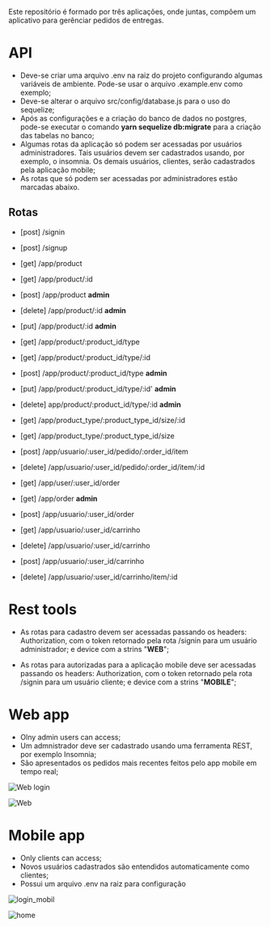 Este repositório é formado por três aplicações, onde juntas, compôem um aplicativo para gerênciar pedidos de entregas. 


# API

* Deve-se criar uma arquivo .env na raiz do projeto configurando algumas variáveis de ambiente. Pode-se usar o arquivo .example.env como exemplo;
* Deve-se alterar o arquivo src/config/database.js para o uso do sequelize;
* Após as configurações e a criação do banco de dados no postgres, pode-se executar o comando **yarn sequelize db:migrate** para a criação das tabelas no banco;
* Algumas rotas da aplicação só podem ser acessadas por usuários administradores. Tais usuários devem ser cadastrados usando, por exemplo, o insomnia. Os demais usuários, clientes, serão cadastrados pela aplicação mobile;
* As rotas que só podem ser acessadas por administradores estão marcadas abaixo.


## Rotas

- [post] /signin
- [post] /signup

- [get] /app/product
- [get] /app/product/:id
- [post] /app/product **admin**

- [delete] /app/product/:id **admin**
- [put] /app/product/:id **admin**

- [get] /app/product/:product_id/type 
- [get] /app/product/:product_id/type/:id 
- [post] /app/product/:product_id/type **admin**
- [put] /app/product/:product_id/type/:id' **admin**
- [delete] app/product/:product_id/type/:id **admin**

- [get] /app/product_type/:product_type_id/size/:id
- [get] /app/product_type/:product_type_id/size

- [post] /app/usuario/:user_id/pedido/:order_id/item 
- [delete] /app/usuario/:user_id/pedido/:order_id/item/:id 

- [get] /app/user/:user_id/order
- [get] /app/order **admin**
- [post] /app/usuario/:user_id/order

- [get] /app/usuario/:user_id/carrinho
- [delete] /app/usuario/:user_id/carrinho

- [post] /app/usuario/:user_id/carrinho
- [delete] /app/usuario/:user_id/carrinho/item/:id

# Rest tools

* As rotas para cadastro devem ser acessadas passando os headers: Authorization, com o token retornado pela rota /signin para um usuário administrador; e device com a strins "**WEB**";

* As rotas para autorizadas para a aplicação mobile deve ser acessadas passando os headers: Authorization, com o token retornado pela rota /signin para um usuário cliente; e device com a strins "**MOBILE**";

# Web app

* Olny admin users can access;
* Um admnistrador deve ser cadastrado usando uma ferramenta REST, por exemplo Insomnia;
* São apresentados os pedidos mais recentes feitos pelo app mobile em tempo real;

![Web login](https://user-images.githubusercontent.com/18239349/60768811-9107df80-a09e-11e9-9522-445c2a04ad72.png)

![Web](https://user-images.githubusercontent.com/18239349/60768823-af6ddb00-a09e-11e9-8903-f90098a76e71.png)


# Mobile app

* Only clients can access;
* Novos usuários cadastrados são entendidos automaticamente como clientes;
* Possui um arquivo .env na raiz para configuração

![login_mobil](https://user-images.githubusercontent.com/18239349/60769180-02499180-a0a3-11e9-90b9-f8b017a5220d.jpg)

![home](https://user-images.githubusercontent.com/18239349/60769186-0f668080-a0a3-11e9-8702-2696f5963173.jpg)
